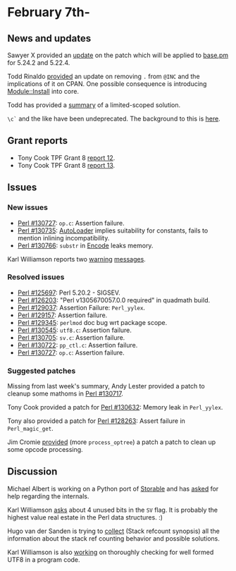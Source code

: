 # February 7th-

## News and updates

Sawyer X provided an
[update](http://nntp.perl.org/group/perl.perl5.porters/242949) on the
patch which will be applied to [base.pm](http://metacpan.org/pod/base)
for 5.24.2 and 5.22.4.

Todd Rinaldo
[provided](http://nntp.perl.org/group/perl.perl5.porters/242860)
an update on removing `.` from `@INC` and the implications of it on
CPAN. One possible consequence is introducing
[Module::Install](http://metacpan.org/pod/Module::Install) into core.

Todd has provided a
[summary](http://nntp.perl.org/group/perl.perl5.porters/242895) of a
limited-scoped solution.

`` \c` `` and the like have been undeprecated. The background to
this is [here](http://nntp.perl.org/group/perl.perl5.porters/242693).

## Grant reports

* Tony Cook TPF Grant 8
  [report 12](http://nntp.perl.org/group/perl.perl5.porters/242920).
* Tony Cook TPF Grant 8
  [report 13](http://nntp.perl.org/group/perl.perl5.porters/242921).

## Issues

### New issues

* [Perl #130727](http://rt.perl.org/Ticket/Display.html?id=130727):
  `op.c`: Assertion failure.
* [Perl #130735](http://rt.perl.org/Ticket/Display.html?id=130735):
  [AutoLoader](http://metacpan.org/pod/AutoLoader) implies suitability
  for constants, fails to mention inlining incompatibility.
* [Perl #130766](http://rt.perl.org/Ticket/Display.html?id=130766):
  `substr` in [Encode](http://metacpan.org/pod/Encode) leaks memory.

Karl Williamson reports two
[warning](http://nntp.perl.org/group/perl.perl5.porters/242942)
[messages](http://nntp.perl.org/group/perl.perl5.porters/242943).

### Resolved issues

* [Perl #125697](http://rt.perl.org/Ticket/Display.html?id=125697):
  Perl 5.20.2 - SIGSEV.
* [Perl #126203](http://rt.perl.org/Ticket/Display.html?id=126203):
  "Perl v1305670057.0.0 required" in quadmath build.
* [Perl #129037](http://rt.perl.org/Ticket/Display.html?id=129037):
  Assertion Failure: `Perl_yylex`.
* [Perl #129157](http://rt.perl.org/Ticket/Display.html?id=129157):
  Assertion failure.
* [Perl #129345](http://rt.perl.org/Ticket/Display.html?id=129345):
  `perlmod` doc bug wrt package scope.
* [Perl #130545](http://rt.perl.org/Ticket/Display.html?id=130545):
  `utf8.c`: Assertion failure.
* [Perl #130705](http://rt.perl.org/Ticket/Display.html?id=130705):
  `sv.c`: Assertion failure.
* [Perl #130722](http://rt.perl.org/Ticket/Display.html?id=130722):
  `pp_ctl.c`: Assertion failure.
* [Perl #130727](http://rt.perl.org/Ticket/Display.html?id=130727):
  `op.c`: Assertion failure.

### Suggested patches

Missing from last week's summary, Andy Lester provided a patch to
cleanup some mathoms in
[Perl #130717](http://rt.perl.org/Ticket/Display.html?id=130717).

Tony Cook provided a patch for
[Perl #130632](http://rt.perl.org/Ticket/Display.html?id=130632):
Memory leak in `Perl_yylex`.

Tony also provided a patch for
[Perl #128263](http://rt.perl.org/Ticket/Display.html?id=128263):
Assert failure in `Perl_magic_get`.

Jim Cromie
[provided](http://nntp.perl.org/group/perl.perl5.porters/242954) (more
`process_optree`) a patch a patch to clean up some opcode processing.

## Discussion

Michael Albert is working on a Python port of
[Storable](http://metacpan.org/pod/Storable) and has
[asked](http://nntp.perl.org/group/perl.perl5.porters/242913) for help
regarding the internals.

Karl Williamson
[asks](http://nntp.perl.org/group/perl.perl5.porters/242901) about 4
unused bits in the `SV` flag.  It is probably the highest value real
estate in the Perl data structures. :)

Hugo van der Sanden is trying to
[collect](http://nntp.perl.org/group/perl.perl5.porters/242906) (Stack
refcount synopsis) all the information about the stack ref counting
behavior and possible solutions.

Karl Williamson is also
[working](http://nntp.perl.org/group/perl.perl5.porters/242916) on
thoroughly checking for well formed UTF8 in a program code.
